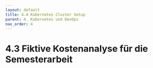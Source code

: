 ```yaml
---
layout: default
title: 4.4 Kubernetes Cluster Setup
parent: 4. Kubernetes und DevOps
nav_order: 4
---
```


# 4.3 Fiktive Kostenanalyse für die Semesterarbeit
